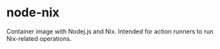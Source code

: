 # node-nix
Container image with Nodej.js and Nix. Intended for action runners to run Nix-related operations.

